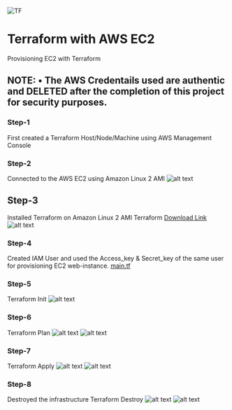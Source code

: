 ![TF](https://img.shields.io/badge/Terraform-v0.15.0-blue) 

# Terraform with AWS EC2

Provisioning EC2 with Terraform

## NOTE: • The AWS Credentails used are authentic and DELETED after the completion of this project for security purposes. 

### Step-1
First created a Terraform Host/Node/Machine using AWS Management Console

### Step-2
Connected to the AWS EC2 using Amazon Linux 2 AMI
![alt text](https://github.com/sidgolangade/Terraform-with-EC2-in-AWS/blob/main/Screenshots%20for%20GitHub/Amazon%20Linux%202%20AMI.jpg)

## Step-3
Installed Terraform on Amazon Linux 2 AMI
Terraform [Download Link](https://www.terraform.io/downloads.html)
![alt text](https://github.com/sidgolangade/Terraform-with-EC2-in-AWS/blob/main/Screenshots%20for%20GitHub/Terraform%20Installation.jpg)

### Step-4
Created IAM User and used the Access_key & Secret_key of the same user for provisioning EC2 web-instance.
[main.tf](https://github.com/sidgolangade/Terraform-with-AWS-EC2/blob/main/main.tf)

### Step-5
Terraform Init
![alt text](https://github.com/sidgolangade/Terraform-with-EC2-in-AWS/blob/main/Screenshots%20for%20GitHub/Terraform%20Init.jpg)

### Step-6
Terraform Plan
![alt text](https://github.com/sidgolangade/Terraform-with-EC2-in-AWS/blob/main/Screenshots%20for%20GitHub/Terraform%20Plan-1.jpg)
![alt text](https://github.com/sidgolangade/Terraform-with-EC2-in-AWS/blob/main/Screenshots%20for%20GitHub/Terraform%20Plan-2.jpg)

### Step-7
Terraform Apply
![alt text](https://github.com/sidgolangade/Terraform-with-EC2-in-AWS/blob/main/Screenshots%20for%20GitHub/Terraform%20Apply-1.jpg)
![alt text](https://github.com/sidgolangade/Terraform-with-EC2-in-AWS/blob/main/Screenshots%20for%20GitHub/Terraform%20Apply-2.jpg)

### Step-8
Destroyed the infrastructure
Terraform Destroy
![alt text](https://github.com/sidgolangade/Terraform-with-EC2-in-AWS/blob/main/Screenshots%20for%20GitHub/Terraform%20Destroy-1.jpg)
![alt text](https://github.com/sidgolangade/Terraform-with-EC2-in-AWS/blob/main/Screenshots%20for%20GitHub/Terraform%20Destroy-2.jpg)
